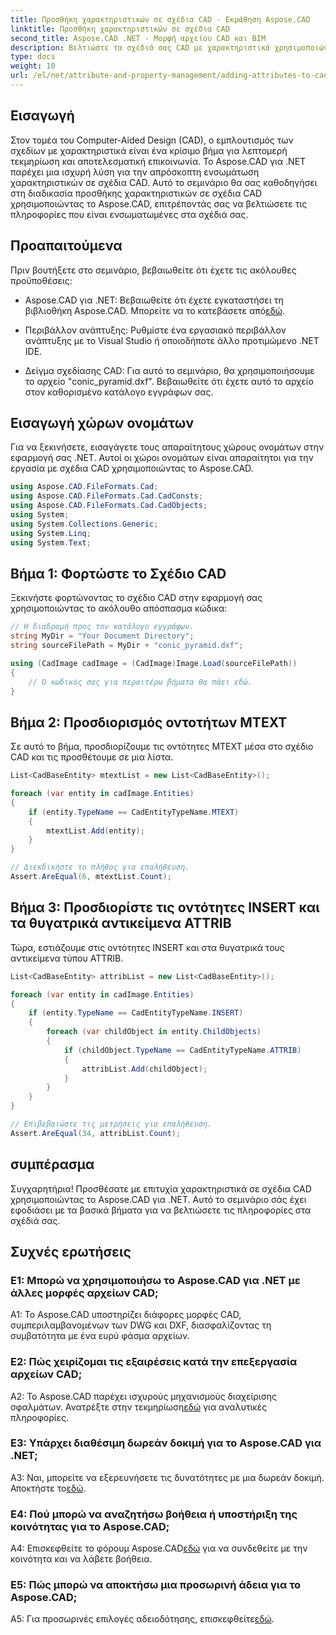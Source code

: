 ```yaml
---
title: Προσθήκη χαρακτηριστικών σε σχέδια CAD - Εκμάθηση Aspose.CAD
linktitle: Προσθήκη χαρακτηριστικών σε σχέδια CAD
second_title: Aspose.CAD .NET - Μορφή αρχείου CAD και BIM
description: Βελτιώστε τα σχέδιά σας CAD με χαρακτηριστικά χρησιμοποιώντας το Aspose.CAD για .NET. Ακολουθήστε τον βήμα προς βήμα οδηγό μας για απρόσκοπτη ενσωμάτωση.
type: docs
weight: 10
url: /el/net/attribute-and-property-management/adding-attributes-to-cad-drawings/
---
```

## Εισαγωγή

Στον τομέα του Computer-Aided Design (CAD), ο εμπλουτισμός των σχεδίων με χαρακτηριστικά είναι ένα κρίσιμο βήμα για λεπτομερή τεκμηρίωση και αποτελεσματική επικοινωνία. Το Aspose.CAD για .NET παρέχει μια ισχυρή λύση για την απρόσκοπτη ενσωμάτωση χαρακτηριστικών σε σχέδια CAD. Αυτό το σεμινάριο θα σας καθοδηγήσει στη διαδικασία προσθήκης χαρακτηριστικών σε σχέδια CAD χρησιμοποιώντας το Aspose.CAD, επιτρέποντάς σας να βελτιώσετε τις πληροφορίες που είναι ενσωματωμένες στα σχέδιά σας.

## Προαπαιτούμενα

Πριν βουτήξετε στο σεμινάριο, βεβαιωθείτε ότι έχετε τις ακόλουθες προϋποθέσεις:

-  Aspose.CAD για .NET: Βεβαιωθείτε ότι έχετε εγκαταστήσει τη βιβλιοθήκη Aspose.CAD. Μπορείτε να το κατεβάσετε από[εδώ](https://releases.aspose.com/cad/net/).

- Περιβάλλον ανάπτυξης: Ρυθμίστε ένα εργασιακό περιβάλλον ανάπτυξης με το Visual Studio ή οποιοδήποτε άλλο προτιμώμενο .NET IDE.

- Δείγμα σχεδίασης CAD: Για αυτό το σεμινάριο, θα χρησιμοποιήσουμε το αρχείο "conic_pyramid.dxf". Βεβαιωθείτε ότι έχετε αυτό το αρχείο στον καθορισμένο κατάλογο εγγράφων σας.

## Εισαγωγή χώρων ονομάτων

Για να ξεκινήσετε, εισαγάγετε τους απαραίτητους χώρους ονομάτων στην εφαρμογή σας .NET. Αυτοί οι χώροι ονομάτων είναι απαραίτητοι για την εργασία με σχέδια CAD χρησιμοποιώντας το Aspose.CAD.

```csharp
using Aspose.CAD.FileFormats.Cad;
using Aspose.CAD.FileFormats.Cad.CadConsts;
using Aspose.CAD.FileFormats.Cad.CadObjects;
using System;
using System.Collections.Generic;
using System.Linq;
using System.Text;
```

## Βήμα 1: Φορτώστε το Σχέδιο CAD

Ξεκινήστε φορτώνοντας το σχέδιο CAD στην εφαρμογή σας χρησιμοποιώντας το ακόλουθο απόσπασμα κώδικα:

```csharp
// Η διαδρομή προς τον κατάλογο εγγράφων.
string MyDir = "Your Document Directory";
string sourceFilePath = MyDir + "conic_pyramid.dxf";

using (CadImage cadImage = (CadImage)Image.Load(sourceFilePath))
{
    // Ο κωδικός σας για περαιτέρω βήματα θα πάει εδώ.
}
```

## Βήμα 2: Προσδιορισμός οντοτήτων MTEXT

Σε αυτό το βήμα, προσδιορίζουμε τις οντότητες MTEXT μέσα στο σχέδιο CAD και τις προσθέτουμε σε μια λίστα.

```csharp
List<CadBaseEntity> mtextList = new List<CadBaseEntity>();

foreach (var entity in cadImage.Entities)
{
    if (entity.TypeName == CadEntityTypeName.MTEXT)
    {
        mtextList.Add(entity);
    }
}

// Διεκδικήστε το πλήθος για επαλήθευση.
Assert.AreEqual(6, mtextList.Count);
```

## Βήμα 3: Προσδιορίστε τις οντότητες INSERT και τα θυγατρικά αντικείμενα ATTRIB

Τώρα, εστιάζουμε στις οντότητες INSERT και στα θυγατρικά τους αντικείμενα τύπου ATTRIB.

```csharp
List<CadBaseEntity> attribList = new List<CadBaseEntity>();

foreach (var entity in cadImage.Entities)
{
    if (entity.TypeName == CadEntityTypeName.INSERT)
    {
        foreach (var childObject in entity.ChildObjects)
        {
            if (childObject.TypeName == CadEntityTypeName.ATTRIB)
            {
                attribList.Add(childObject);
            }
        }
    }
}

// Επιβεβαιώστε τις μετρήσεις για επαλήθευση.
Assert.AreEqual(34, attribList.Count);
```

## συμπέρασμα

Συγχαρητήρια! Προσθέσατε με επιτυχία χαρακτηριστικά σε σχέδια CAD χρησιμοποιώντας το Aspose.CAD για .NET. Αυτό το σεμινάριο σάς έχει εφοδιάσει με τα βασικά βήματα για να βελτιώσετε τις πληροφορίες στα σχέδιά σας.

## Συχνές ερωτήσεις

### Ε1: Μπορώ να χρησιμοποιήσω το Aspose.CAD για .NET με άλλες μορφές αρχείων CAD;

A1: Το Aspose.CAD υποστηρίζει διάφορες μορφές CAD, συμπεριλαμβανομένων των DWG και DXF, διασφαλίζοντας τη συμβατότητα με ένα ευρύ φάσμα αρχείων.

### Ε2: Πώς χειρίζομαι τις εξαιρέσεις κατά την επεξεργασία αρχείων CAD;

 A2: Το Aspose.CAD παρέχει ισχυρούς μηχανισμούς διαχείρισης σφαλμάτων. Ανατρέξτε στην τεκμηρίωση[εδώ](https://reference.aspose.com/cad/net/) για αναλυτικές πληροφορίες.

### Ε3: Υπάρχει διαθέσιμη δωρεάν δοκιμή για το Aspose.CAD για .NET;

 A3: Ναι, μπορείτε να εξερευνήσετε τις δυνατότητες με μια δωρεάν δοκιμή. Αποκτήστε το[εδώ](https://releases.aspose.com/).

### Ε4: Πού μπορώ να αναζητήσω βοήθεια ή υποστήριξη της κοινότητας για το Aspose.CAD;

 A4: Επισκεφθείτε το φόρουμ Aspose.CAD[εδώ](https://forum.aspose.com/c/cad/19) για να συνδεθείτε με την κοινότητα και να λάβετε βοήθεια.

### Ε5: Πώς μπορώ να αποκτήσω μια προσωρινή άδεια για το Aspose.CAD;

 A5: Για προσωρινές επιλογές αδειοδότησης, επισκεφθείτε[εδώ](https://purchase.aspose.com/temporary-license/).